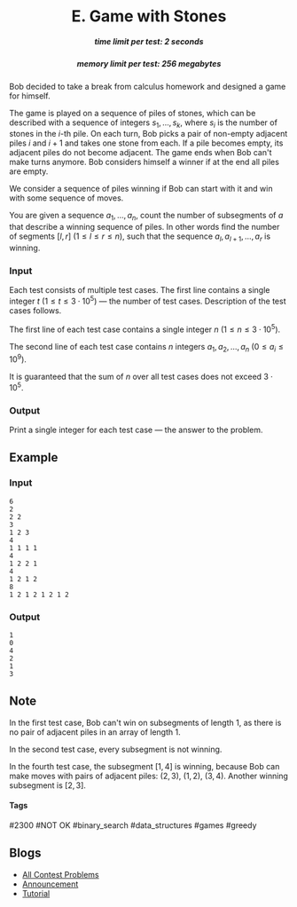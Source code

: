 <h1 style='text-align: center;'> E. Game with Stones</h1>

<h5 style='text-align: center;'>time limit per test: 2 seconds</h5>
<h5 style='text-align: center;'>memory limit per test: 256 megabytes</h5>

Bob decided to take a break from calculus homework and designed a game for himself. 

The game is played on a sequence of piles of stones, which can be described with a sequence of integers $s_1, \ldots, s_k$, where $s_i$ is the number of stones in the $i$-th pile. On each turn, Bob picks a pair of non-empty adjacent piles $i$ and $i+1$ and takes one stone from each. If a pile becomes empty, its adjacent piles do not become adjacent. The game ends when Bob can't make turns anymore. Bob considers himself a winner if at the end all piles are empty.

We consider a sequence of piles winning if Bob can start with it and win with some sequence of moves.

You are given a sequence $a_1, \ldots, a_n$, count the number of subsegments of $a$ that describe a winning sequence of piles. In other words find the number of segments $[l, r]$ ($1 \leq l \leq r \leq n$), such that the sequence $a_l, a_{l+1}, \ldots, a_r$ is winning.

### Input

Each test consists of multiple test cases. The first line contains a single integer $t$ ($1 \leq t \leq 3 \cdot 10^5$) — the number of test cases. Description of the test cases follows.

The first line of each test case contains a single integer $n$ ($1 \leq n \leq 3 \cdot 10^5$).

The second line of each test case contains $n$ integers $a_1, a_2, \ldots, a_n$ ($0 \leq a_i \leq 10^9$).

It is guaranteed that the sum of $n$ over all test cases does not exceed $3 \cdot 10^5$.

### Output

Print a single integer for each test case — the answer to the problem.

## Example

### Input


```text
6
2
2 2
3
1 2 3
4
1 1 1 1
4
1 2 2 1
4
1 2 1 2
8
1 2 1 2 1 2 1 2
```
### Output


```text
1
0
4
2
1
3
```
## Note

In the first test case, Bob can't win on subsegments of length $1$, as there is no pair of adjacent piles in an array of length $1$.

In the second test case, every subsegment is not winning.

In the fourth test case, the subsegment $[1, 4]$ is winning, because Bob can make moves with pairs of adjacent piles: $(2, 3)$, $(1, 2)$, $(3, 4)$. Another winning subsegment is $[2, 3]$.



#### Tags 

#2300 #NOT OK #binary_search #data_structures #games #greedy 

## Blogs
- [All Contest Problems](../Technocup_2022_-_Elimination_Round_2.md)
- [Announcement](../blogs/Announcement.md)
- [Tutorial](../blogs/Tutorial.md)
